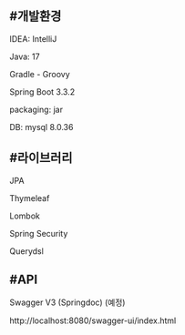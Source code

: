 #개발환경
---
IDEA: IntelliJ

Java: 17

Gradle - Groovy

Spring Boot 3.3.2

packaging: jar

DB: mysql 8.0.36

#라이브러리
---
JPA

Thymeleaf

Lombok

Spring Security

Querydsl

#API
---
Swagger V3 (Springdoc) (예정)

http://localhost:8080/swagger-ui/index.html
